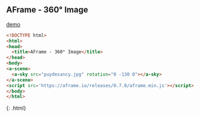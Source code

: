## AFrame - 360° Image
[demo](https://www.codeseek.co/preview/KyNwpZ)
~~~ html
<!DOCTYPE html>
<html>
<head>
  <title>AFrame - 360° Image</title>
</head>
<body>
<a-scene>
  <a-sky src="puydesancy.jpg" rotation="0 -130 0"></a-sky>
</a-scene>
<script src='https://aframe.io/releases/0.7.0/aframe.min.js'></script>
</body>
</html>
~~~
{: .html}

